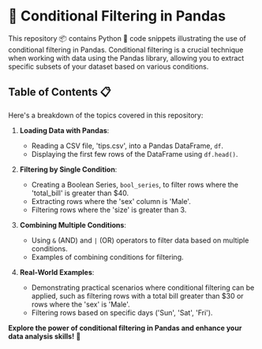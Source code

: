 # 📝 Conditional Filtering in Pandas

This repository 📦 contains Python 🐍 code snippets illustrating the use of conditional filtering in Pandas. Conditional filtering is a crucial technique when working with data using the Pandas library, allowing you to extract specific subsets of your dataset based on various conditions.

## Table of Contents 📋

Here's a breakdown of the topics covered in this repository:

1. **Loading Data with Pandas**:
    - Reading a CSV file, 'tips.csv', into a Pandas DataFrame, `df`.
    - Displaying the first few rows of the DataFrame using `df.head()`.

2. **Filtering by Single Condition**:
    - Creating a Boolean Series, `bool_series`, to filter rows where the 'total_bill' is greater than $40.
    - Extracting rows where the 'sex' column is 'Male'.
    - Filtering rows where the 'size' is greater than 3.

3. **Combining Multiple Conditions**:
    - Using `&` (AND) and `|` (OR) operators to filter data based on multiple conditions.
    - Examples of combining conditions for filtering.

4. **Real-World Examples**:
    - Demonstrating practical scenarios where conditional filtering can be applied, such as filtering rows with a total bill greater than $30 or rows where the 'sex' is 'Male'.
    - Filtering rows based on specific days ('Sun', 'Sat', 'Fri').

**Explore the power of conditional filtering in Pandas and enhance your data analysis skills!** 🚀
